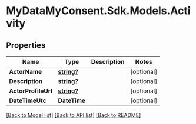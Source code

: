# MyDataMyConsent.Sdk.Models.Activity

## Properties

Name | Type | Description | Notes
------------ | ------------- | ------------- | -------------
**ActorName** | [**string?**](string?.md) |  | [optional] 
**Description** | [**string?**](string?.md) |  | [optional] 
**ActorProfileUrl** | [**string?**](string?.md) |  | [optional] 
**DateTimeUtc** | **DateTime** |  | [optional] 

[[Back to Model list]](../README.md#documentation-for-models) [[Back to API list]](../README.md#documentation-for-api-endpoints) [[Back to README]](../README.md)

